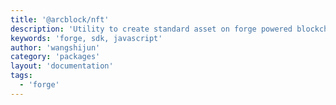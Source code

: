```yaml
---
title: '@arcblock/nft'
description: 'Utility to create standard asset on forge powered blockchain'
keywords: 'forge, sdk, javascript'
author: 'wangshijun'
category: 'packages'
layout: 'documentation'
tags:
  - 'forge'
---
```

